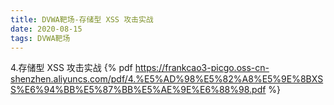 ```yaml
---
title: DVWA靶场-存储型 XSS 攻击实战
date: 2020-08-15
tags: DVWA靶场
---
```

4.存储型 XSS 攻击实战
{% pdf https://frankcao3-picgo.oss-cn-shenzhen.aliyuncs.com/pdf/4.%E5%AD%98%E5%82%A8%E5%9E%8BXSS%E6%94%BB%E5%87%BB%E5%AE%9E%E6%88%98.pdf %}